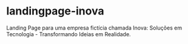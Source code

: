 # landingpage-inova
Landing Page para uma empresa fictícia chamada Inova: Soluções em Tecnologia - Transformando Ideias em Realidade. 
